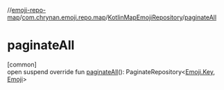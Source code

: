 //[emoji-repo-map](../../../index.md)/[com.chrynan.emoji.repo.map](../index.md)/[KotlinMapEmojiRepository](index.md)/[paginateAll](paginate-all.md)

# paginateAll

[common]\
open suspend override fun [paginateAll](paginate-all.md)(): PaginateRepository&lt;[Emoji.Key](../../../../emoji-core/emoji-core/com.chrynan.emoji.core/-emoji/-key/index.md), [Emoji](../../../../emoji-core/emoji-core/com.chrynan.emoji.core/-emoji/index.md)&gt;
